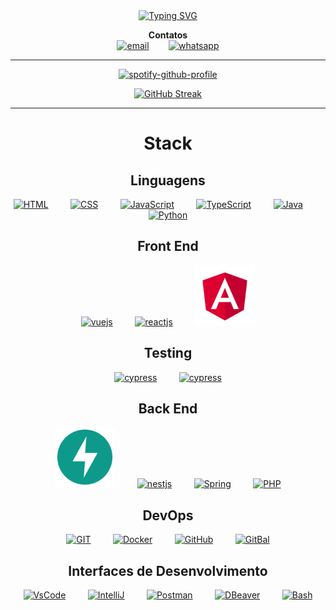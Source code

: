 
<div align="center" >
  <a href="https://git.io/typing-svg"><img src="https://readme-typing-svg.herokuapp.com?font=Fira+Code&pause=1000&color=55dd55&background=454545&center=true&vCenter=true&width=435&lines=Seja+bem+vindo+ao+meu+perfil!+++++++++++++" alt="Typing SVG" /></a>  
  
  <br>
   
  <b> Contatos </b> <br>
    <a href="mailto:leorogelio1202@gmail.com"><img src="https://img.icons8.com/color/32/000000/gmail.png" alt="email"   style="width: 5%;"/></a>
    &nbsp;&nbsp;&nbsp;&nbsp;&nbsp;&nbsp;
    <a href="https://api.whatsapp.com/send?phone=5512997849493&text="><img src="https://upload.wikimedia.org/wikipedia/commons/5/5e/WhatsApp_icon.png" alt="whatsapp" style="width: 5%;"/></a>
  
  
  <hr />
  
  [![spotify-github-profile](https://spotify-github-profile.vercel.app/api/view?uid=31wignxgp6yr4zc7ytcyj6gukn7e&cover_image=true&theme=default&show_offline=false&background_color=3f3f40&interchange=false&bar_color=46c32c)](https://github.com/kittinan/spotify-github-profile)
  
  [![GitHub Streak](https://streak-stats.demolab.com?user=LeoRogelioSilva&theme=vue-dark&hide_border=true&border_radius=7.1&locale=pt_BR&date_format=j%2Fn%5B%2FY%5D&mode=weekly&exclude_days=Sun%2CSat&card_width=500&border=000000&background=90%2C003627%2C021740)](https://git.io/streak-stats)

<hr />

# Stack

## Linguagens

<a href="#"><img src="https://upload.wikimedia.org/wikipedia/commons/thumb/6/61/HTML5_logo_and_wordmark.svg/200px-HTML5_logo_and_wordmark.svg.png" alt="HTML" style="width: 10vw;" title="HTML" /></a>
&nbsp;&nbsp;&nbsp;&nbsp;&nbsp;&nbsp;&nbsp;
<a href="#"><img src="https://upload.wikimedia.org/wikipedia/commons/thumb/d/d5/CSS3_logo_and_wordmark.svg/120px-CSS3_logo_and_wordmark.svg.png" alt="CSS" style="width: 10vw;" title="CSS" /></a>
&nbsp;&nbsp;&nbsp;&nbsp;&nbsp;&nbsp;&nbsp;
<a href="#"><img src="https://upload.wikimedia.org/wikipedia/commons/thumb/9/99/Unofficial_JavaScript_logo_2.svg/260px-Unofficial_JavaScript_logo_2.svg.png" alt="JavaScript" style="width: 10vw;" title="JavaScript" /></a>
&nbsp;&nbsp;&nbsp;&nbsp;&nbsp;&nbsp;&nbsp;
<a href="#"><img src="https://upload.wikimedia.org/wikipedia/commons/thumb/4/4c/Typescript_logo_2020.svg/512px-Typescript_logo_2020.svg.png" alt="TypeScript" style="width: 10vw;" title="TypeScript" /></a>
&nbsp;&nbsp;&nbsp;&nbsp;&nbsp;&nbsp;&nbsp;
<a href="#"><img src="https://upload.wikimedia.org/wikipedia/pt/thumb/3/30/Java_programming_language_logo.svg/234px-Java_programming_language_logo.svg.png?20190828223431" alt="Java" style="width: 10vw;" title="Java" /></a>
&nbsp;&nbsp;&nbsp;&nbsp;&nbsp;&nbsp;&nbsp;
<a href="#"><img src="https://upload.wikimedia.org/wikipedia/commons/thumb/c/c3/Python-logo-notext.svg/800px-Python-logo-notext.svg.png" alt="Python" style="width: 10vw;" title="Python" /></a>

## Front End

<a href="mailto:leorogelio1202@gmail.com"><img src="https://avatars.githubusercontent.com/u/6128107?s=200&v=4" alt="vuejs" style="width: 10vw;"  title="VueJS"/></a>
&nbsp;&nbsp;&nbsp;&nbsp;&nbsp;&nbsp;&nbsp;
<a href="mailto:leorogelio1202@gmail.com"><img src="https://avatars.githubusercontent.com/u/6412038?s=200&v=4" alt="reactjs" style="width: 10vw;"  title="ReactJS"/></a>
&nbsp;&nbsp;&nbsp;&nbsp;&nbsp;&nbsp;&nbsp;
<a href="mailto:leorogelio1202@gmail.com"><img src="https://raw.githubusercontent.com/github/explore/80688e429a7d4ef2fca1e82350fe8e3517d3494d/topics/angular/angular.png" alt="angularjs" style="width: 10vw;" title="AngularJS" /></a>

## Testing

<a href="mailto:leorogelio1202@gmail.com"><img src="https://docs.cypress.io/img/logo/cypress-logo-circle-dark.png" alt="cypress" style="width: 10vw;" title="Cypress" /></a>
&nbsp;&nbsp;&nbsp;&nbsp;&nbsp;&nbsp;&nbsp;
<a href="mailto:leorogelio1202@gmail.com"><img src="https://miro.medium.com/v2/resize:fit:600/1*i37IyHf6vnhqWIA9osxU3w.png" alt="cypress" style="width: 10vw;" title="Cypress" /></a>

## Back End

<a href="mailto:leorogelio1202@gmail.com"><img src="https://raw.githubusercontent.com/github/explore/5deae0f0b95cec79f799c152535ca275e64595bb/topics/fastapi/fastapi.png" alt="FastAPI" style="width: 10vw;" title="FastAPI" /></a>
&nbsp;&nbsp;&nbsp;&nbsp;&nbsp;&nbsp;&nbsp;
<a href="mailto:leorogelio1202@gmail.com"><img src="https://docs.nestjs.com/assets/logo-small.svg" alt="nestjs" style="width: 10vw;" title="NestJS" /></a>
&nbsp;&nbsp;&nbsp;&nbsp;&nbsp;&nbsp;&nbsp;
<a href="mailto:leorogelio1202@gmail.com"><img src="https://upload.wikimedia.org/wikipedia/commons/thumb/7/79/Spring_Boot.svg/120px-Spring_Boot.svg.png" alt="Spring" style="width: 10vw;" title="Spring" /></a>
&nbsp;&nbsp;&nbsp;&nbsp;&nbsp;&nbsp;&nbsp;
<a href="mailto:leorogelio1202@gmail.com"><img src="https://upload.wikimedia.org/wikipedia/commons/thumb/2/27/PHP-logo.svg/260px-PHP-logo.svg.png" alt="PHP" style="width: 10vw;" title="PHP" /></a>

## DevOps

<a href="#"><img src="https://mlohrktvfr9b.i.optimole.com/cb:5Boq.164d9/w:auto/h:auto/q:75/f:best/https://www.nerdstickers.com.br/wp-content/uploads/2022/10/products-147-GIT-ICON-1.png" alt="GIT" style="width: 10vw;" title="GIT" /></a>
&nbsp;&nbsp;&nbsp;&nbsp;&nbsp;&nbsp;&nbsp;
<a href="#"><img src="https://blog.codewithdan.com/wp-content/uploads/2023/06/Docker-Logo-1024x576.png" alt="Docker" style="width: 10vw;" title="Docker" /></a>
&nbsp;&nbsp;&nbsp;&nbsp;&nbsp;&nbsp;&nbsp;
<a href="#"><img src="https://upload.wikimedia.org/wikipedia/commons/thumb/c/c2/GitHub_Invertocat_Logo.svg/200px-GitHub_Invertocat_Logo.svg.png" alt="GitHub" style="width: 10vw;" title="GitHub" /></a>
&nbsp;&nbsp;&nbsp;&nbsp;&nbsp;&nbsp;&nbsp;
<a href="mailto:leorogelio1202@gmail.com"><img src="https://gitlab.com/uploads/-/system/project/avatar/32331317/logo-extra-whitespace.png?width=64" alt="GitBal" style="width: 10vw;" title="GitLab" /></a>

## Interfaces de Desenvolvimento

<a href="#"><img src="https://upload.wikimedia.org/wikipedia/commons/thumb/9/9a/Visual_Studio_Code_1.35_icon.svg/75px-Visual_Studio_Code_1.35_icon.svg.png" alt="VsCode" style="width: 10vw;" title="VsCode" /></a>
&nbsp;&nbsp;&nbsp;&nbsp;&nbsp;&nbsp;&nbsp;
<a href="#"><img src="https://upload.wikimedia.org/wikipedia/commons/thumb/9/9c/IntelliJ_IDEA_Icon.svg/64px-IntelliJ_IDEA_Icon.svg.png" alt="IntelliJ" style="width: 10vw;" title="IntelliJ" /></a>
&nbsp;&nbsp;&nbsp;&nbsp;&nbsp;&nbsp;&nbsp;
<a href="#"><img src="https://res.cloudinary.com/canonical/image/fetch/f_auto,q_auto,fl_sanitize,w_60,h_60/https://dashboard.snapcraft.io/site_media/appmedia/2018/11/logo-mark.png" alt="Postman" style="width: 10vw;" title="Postman" /></a>
&nbsp;&nbsp;&nbsp;&nbsp;&nbsp;&nbsp;&nbsp;
<a href="#"><img src="https://upload.wikimedia.org/wikipedia/commons/thumb/b/b5/DBeaver_logo.svg/128px-DBeaver_logo.svg.png" alt="DBeaver" style="width: 10vw;" title="DBeaver" /></a>
&nbsp;&nbsp;&nbsp;&nbsp;&nbsp;&nbsp;&nbsp;
<a href="#"><img src="https://upload.wikimedia.org/wikipedia/commons/thumb/4/4b/Bash_Logo_Colored.svg/512px-Bash_Logo_Colored.svg.png?20180723054350" alt="Bash" style="width: 10vw;" title="Bash" /></a>








</div>
